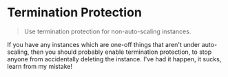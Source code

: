 # Termination Protection

> Use termination protection for non-auto-scaling instances.

If you have any instances which are one-off things that aren't under auto-scaling, then you should probably enable termination protection, to stop anyone from accidentally deleting the instance. I've had it happen, it sucks, learn from my mistake!

